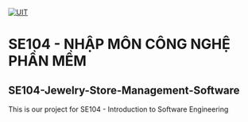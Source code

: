 [![UIT](https://www.uit.edu.vn/sites/vi/files/banner_uit.png)](https://www.uit.edu.vn/)

# SE104 - NHẬP MÔN CÔNG NGHỆ PHẦN MỀM

## SE104-Jewelry-Store-Management-Software
This is our project for SE104 - Introduction to Software Engineering
